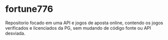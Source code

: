 # fortune776
Repositorio focado em uma API e jogos de aposta online, contendo os jogos verificados e licenciados da PG, sem mudando de código fonte ou API desviada.

